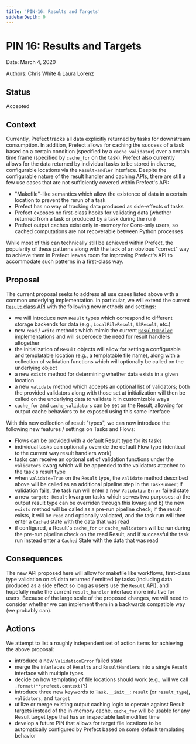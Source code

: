 ```yaml
---
title: 'PIN-16: Results and Targets'
sidebarDepth: 0
---
```

# PIN 16: Results and Targets

Date: March 4, 2020

Authors: Chris White & Laura Lorenz

## Status

Accepted

## Context

Currently, Prefect tracks all data explicitly returned by tasks for downstream consumption.  In addition, Prefect allows for caching the success of a task based on a certain condition (specified by a `cache_validator`) over a certain time frame (specified by `cache_for` on the task).  Prefect also currently allows for the data returned by individual tasks to be stored in diverse, configurable locations via the `ResultHandler` interface.  Despite the configurable nature of the result handler and caching APIs, there are still a few use cases that are not sufficiently covered within Prefect's API:

- "Makefile"-like semantics which allow the existence of data in a certain location to prevent the rerun of a task
- Prefect has no way of tracking data produced as side-effects of tasks
- Prefect exposes no first-class hooks for validating data (whether returned from a task or produced by a task during the run)
- Prefect output caches exist only in-memory for Core-only users, so cached computations are not recoverable between Python processes


While most of this can technically still be achieved within Prefect, the popularity of these patterns along with the lack of an obvious "correct" way to achieve them in Prefect leaves room for improving Prefect's API to accommodate such patterns in a first-class way.

## Proposal

The current proposal seeks to address all use cases listed above with a common underlying implementation.  In particular, we will extend the current [`Result` class API](https://docs.prefect.io/core/PINs/PIN-04-Result-Objects.html) with the following new methods and settings:

- we will introduce new `Result` types which correspond to different storage backends for data (e.g., `LocalFileResult`, `S3Result`, etc.)
- new `read` / `write` methods which mimic the current [`ResultHandler` implementations](/core/PINs/PIN-02-Result-Handlers/) and will supercede the need for result handlers altogether
- the initialization of `Result` objects will allow for setting a configurable and templatable location (e.g., a templatable file name), along with a collection of validation functions which will optionally be called on the underlying object
- a new `exists` method for determining whether data exists in a given location
- a new `validate` method which accepts an optional list of validators; both the provided validators along with those set at initialization will then be called on the underlying data to validate it in customizable ways
- `cache_for` and `cache_validators` can be set on the Result, allowing for output cache behaviors to be exposed using this same interface

With this new collection of result "types", we can now introduce the following new features / settings on Tasks and Flows:

- Flows can be provided with a default Result type for its tasks
- individual tasks can optionally override the default Flow type (identical to the current way result handlers work)
- tasks can receive an optional set of validation functions under the `validators` kwarg which will be appended to the validators attached to the task's result type
- when `validate=True` on the `Result` type, the `validate` method described above will be called as an additional pipeline step in the `TaskRunner`; if validation fails, the task run will enter a new `ValidationError` failed state
- a new `target: Result` kwarg on tasks which serves two purposes: a) the output result type can be overriden through this kwarg and b) the new `exists` method will be called as a pre-run pipeline check; if the result exists, it will be `read` and optionally validated, and the task run will then enter a `Cached` state with the data that was read
- if configured, a Result's `cache_for` or `cache_validators` will be run during the pre-run pipeline check on the read Result, and if successful the task run instead enter a `Cached` State with the data that was read

## Consequences

The new API proposed here will allow for makefile like workflows, first-class type validation on _all_ data returned / emitted by tasks (including data produced as a side effect so long as users use the `Result` API), and hopefully make the current `result_handler` interface more intuitive for users.  Because of the large scale of the proposed changes, we will need to consider whether we can implement them in a backwards compatible way (we probably can).

## Actions

We attempt to list a roughly independent set of action items for achieving the above proposal:

- introduce a new `ValidationError` failed state
- merge the interfaces of `Result`s and `ResultHandler`s into a single `Result` interface with multiple types
- decide on how templating of file locations should work (e.g., will we call `.format(**prefect.context)`?)
- introduce three new keywords to `Task.__init__`: `result` (or `result_type`), `validators`, and `target`
- utilize or merge existing output caching logic to operate against Result targets instead of the in-memory cache. `cache_for` will be usable for any Result target type that has an inspectable last modified time
- develop a future PIN that allows for target file locations to be automatically configured by Prefect based on some default templating behavior
